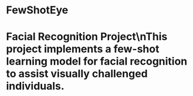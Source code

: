 # FewShotEye
# Facial Recognition Project\nThis project implements a few-shot learning model for facial recognition to assist visually challenged individuals.
